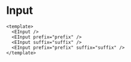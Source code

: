 <style lang="postcss">
.mdp-demo__preview {
  > .e-input:not(:first-child){
    margin-top: 1rem;
  }
}
</style>

# Input

```vue preview
<template>
  <EInput />
  <EInput prefix="prefix" />
  <EInput suffix="suffix" />
  <EInput prefix="prefix" suffix="suffix" />
</template>
```
